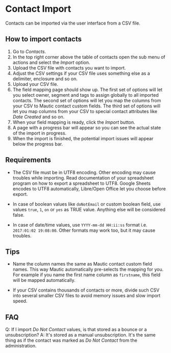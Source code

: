 # Contact Import

Contacts can be imported via the user interface from a CSV file.

## How to import contacts

1. Go to *Contacts*.
2. In the top right corner above the table of contacts open the sub menu of actions and select the *Import* option.
3. Upload the CSV file with contacts you want to import.
4. Adjust the CSV settings if your CSV file uses something else as a delimiter, enclosure and so on.
5. Upload your CSV file.
6. The field mapping page should show up. The first set of options will let you select owner, segment and tags to assign globally to all imported contacts. The second set of options will let you map the columns from your CSV to Mautic contact custom fields. The third set of options will let you map columns from your CSV to special contact attributes like *Date Created* and so on.
7. When your field mapping is ready, click the *Import* button.
8. A page with a progress bar will appear so you can see the actual state of the import in progress.
9. When the import is finished, the potential import issues will appear below the progress bar.

## Requirements

- The CSV file must be in UTF8 encoding. Other encoding may cause troubles while importing. Read documentation of your spreadsheet program on how to export a spreadsheet to UTF8. Google Sheets encodes to UTF8 automatically, Libre/Open Office let you choose before export.

- In case of boolean values like `doNotEmail` or custom boolean field, use values `true`, `1`, `on` or `yes` as TRUE value. Anything else will be considered false.

- In case of date/time values, use `YYYY-mm-dd HH:ii:ss` format i.e. `2017:01:02 19:08:00`. Other formats may work too, but it may cause troubles.

## Tips

- Name the column names the same as Mautic contact custom field names. This way Mautic automatically pre-selects the mapping for you. For example if you name the first name column as `firstname`, this field will be mapped automatically.

- If your CSV contains thousands of contacts or more, divide such CSV into several smaller CSV files to avoid memory issues and slow import speed.

## FAQ

Q: If I import *Do Not Contact* values, is that stored as a bounce or a unsubscription?
A: It's stored as a manual unsubscription. It's the same thing as if the contact was marked as *Do Not Contact* from the administration.